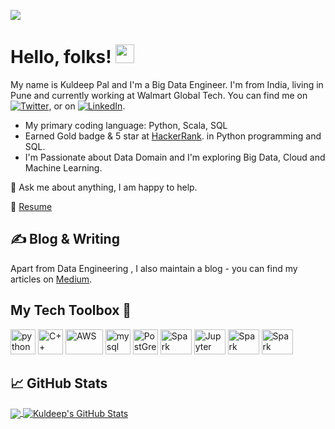 ![](https://visitor-badge.glitch.me/badge?page_id=kuldeep27396.kuldeep27396)
# Hello, folks! <img src="https://raw.githubusercontent.com/MartinHeinz/MartinHeinz/master/wave.gif" width="30px">

My name is Kuldeep Pal and I'm a Big Data Engineer. I'm from India, living in Pune and currently working at Walmart Global Tech. You can find me on [![Twitter][1.2]][1],  or on [![LinkedIn][3.2]][3].


* My primary coding language: Python, Scala, SQL
* Earned Gold badge & 5 star at [HackerRank](https://www.hackerrank.com/kuldeep27396). in Python programming and SQL.
* I'm Passionate about Data Domain and I'm exploring Big Data, Cloud and Machine Learning.


 💬 Ask me about anything, I am happy to help.
 
 📝 [Resume](#)




## &#x270d; Blog & Writing

Apart from Data Engineering , I also maintain a blog - you can find my articles on [Medium](https://medium.com/@kuldeep27396).

## My Tech Toolbox 🧰

<p align="left">
<img src="https://cdn3.iconfinder.com/data/icons/logos-and-brands-adobe/512/267_Python-512.png" alt="python" width="40" height="40"/> 
<img src="https://i.pinimg.com/originals/99/f8/87/99f887833c475448723d3c9ac16c179b.png" alt="C++" width="40" height="40"/> 
<img src="https://upload.wikimedia.org/wikipedia/commons/thumb/9/93/Amazon_Web_Services_Logo.svg/150px-Amazon_Web_Services_Logo.svg.png" alt="AWS" width="60" height="40"/> 
<img src="https://i.pinimg.com/originals/50/f1/58/50f1582a95bdac10f1c3fa295c8b947b.png" alt="mysql" width="40" height="40"/>
<img src="https://upload.wikimedia.org/wikipedia/commons/2/29/Postgresql_elephant.svg" alt="PostGreSQL" width="40" height="40"/>
<img src="https://www.onlinebooksreview.com/uploads/blog_images/2017/11/27_file.png" alt="Spark" width="50" height="40"/>
<img src="https://encrypted-tbn0.gstatic.com/images?q=tbn:ANd9GcTjnQBOMHKsTBx0oegihm8pWx4Du-2D8FI1bg&usqp=CAU" alt="Jupyter" width="50" height="40"/>
<img src="https://www.softwaretestinghelp.com/wp-content/qa/uploads/2018/06/Tableau.png" alt="Spark" width="50" height="40"/>
<img src="https://www.softwaretestinghelp.com/wp-content/qa/uploads/2018/06/Elasticsearch.png" alt="Spark" width="50" height="40"/>
</p>

## &#x1f4c8; GitHub Stats

<a href="https://github.com/kuldeep27396/kuldeep27396">
  <img align="center" src="https://github-readme-stats.vercel.app/api/top-langs/?username=kuldeep27396&hide=java,html,tex&title_color=ffffff&text_color=c9cacc&icon_color=2bbc8a&bg_color=1d1f21" />
</a>
<a href="https://github.com/kuldeep27396/kuldeep27396">
  <img align="center" src="https://github-readme-stats.vercel.app/api?username=kuldeep27396&show_icons=true&line_height=27&count_private=true&title_color=ffffff&text_color=c9cacc&icon_color=2bbc8a&bg_color=1d1f21" alt="Kuldeep's GitHub Stats" />
</a>
  

<!-- links to social media icons -->

<!-- icons with padding -->

[1.1]: http://i.imgur.com/tXSoThF.png (twitter icon with padding)
[2.1]: http://i.imgur.com/0o48UoR.png (github icon with padding)

<!-- icons without padding -->

[1.2]: http://i.imgur.com/wWzX9uB.png (twitter icon without padding)
[2.2]: http://i.imgur.com/9I6NRUm.png (github icon without padding)
[3.2]: https://raw.githubusercontent.com/MartinHeinz/MartinHeinz/master/linkedin-3-16.png (LinkedIn icon without padding)



<!-- links to your social media accounts -->

[1]: https://twitter.com/kuldeep27396
[2]: https://github.com/kuldeep27396
[3]: https://www.linkedin.com/in/kuldeep27396



